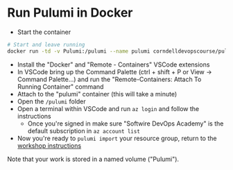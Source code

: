 # Run Pulumi in Docker

* Start the container

```bash
# Start and leave running
docker run -td -v Pulumi:/pulumi --name pulumi corndelldevopscourse/pulumi-starter
```

* Install the "Docker" and "Remote - Containers" VSCode extensions
* In VSCode bring up the Command Palette (ctrl + shift + P or View -> Command Palette...) and run the "Remote-Containers: Attach To Running Container" command
* Attach to the "pulumi" container (this will take a minute)
* Open the `/pulumi` folder
* Open a terminal within VSCode and run `az login` and follow the instructions
  * Once you're signed in make sure "Softwire DevOps Academy" is the default subscription in `az account list`
* Now you're ready to `pulumi import` your resource group, return to the [workshop instructions](instructions.md)

Note that your work is stored in a named volume ("Pulumi").
